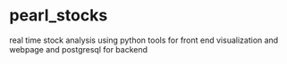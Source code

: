 # pearl_stocks
real time stock analysis using python tools for front end visualization and webpage and postgresql for backend
